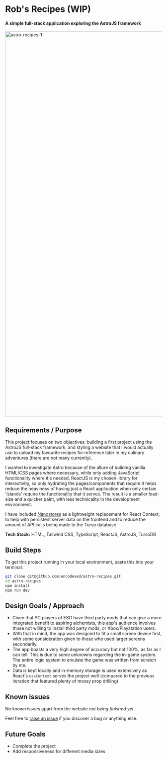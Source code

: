 # Rob's Recipes (WIP)

#### A simple full-stack application exploring the AstroJS framework

<img width="1240" alt="astro-recipes-1" src="https://github.com/encodexed/astro-recipes/assets/107448691/696f62b9-e300-4654-b50f-f26e66b669f6">

## Requirements / Purpose

This project focuses on two objectives: building a first project using the AstroJS full-stack framework, and styling a website that I would actually use to upload my favourite recipes for reference later in my culinary adventures (there are not many currently).

I wanted to investigate Astro because of the allure of building vanilla HTML/CSS pages where necessary, while only adding JavaScript functionality where it's needed. ReactJS is my chosen library for interactivity, so only hydrating the pages/components that require it helps reduce the heaviness of having just a React application when only certain 'islands' require the functionality that it serves. The result is a smaller load-size and a quicker paint, with less technicality in the development environment.

I have included [Nanostores](https://www.npmjs.com/package/nanostores) as a lightweight replacement for React Context, to help with persistent server data on the frontend and to reduce the amount of API calls being made to the Turso database.

**Tech Stack:** HTML, Tailwind CSS, TypeScript, ReactJS, AstroJS, TursoDB

## Build Steps

To get this project running in your local environment, paste this into your terminal:

```bash
git clone git@github.com:encodexed/astro-recipes.git
cd astro-recipes
npm install
npm run dev
```

## Design Goals / Approach

- Given that PC players of ESO have third party mods that can give a more integrated benefit to aspiring alchemists, this app's audience involves those not willing to install third party mods, or Xbox/Playstation users.
- With that in mind, the app was designed to fit a small screen device first, with some consideration given to those who used larger screens secondarily.
- The app boasts a very high degree of accuracy but not 100%, as far as I can tell. This is due to some unknowns regarding the in-game system. The entire logic system to emulate the game was written from scratch by me.
- Data is kept locally and in-memory storage is used extensively as React's `useContext` serves the project well (compared to the previous iteration that featured plenty of messy prop drilling)

## Known issues

No known issues apart from the website _not being finished yet_.

Feel free to [raise an issue]('https://github.com/encodexed/astro-recipes/issues') if you discover a bug or anything else.

## Future Goals

- Complete the project
- Add responsiveness for different media sizes
